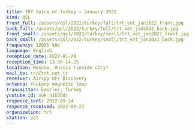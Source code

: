 ```yaml
---
title: TRT Voice of Turkey — January 2022
kind: QSL
front_full: /assets/qsl/2022/turkey/full/trt_vot_jan2022_front.jpg
back_full: /assets/qsl/2022/turkey/full/trt_vot_jan2022_back.jpg
front_small: /assets/qsl/2022/turkey/small/trt_vot_jan2022_front.jpg
back_small: /assets/qsl/2022/turkey/small/trt_vot_jan2022_back.jpg
frequency: 12035 kHz
language: English
reception_date: 2022-01-28
reception_time: 13.30-14.25
location: Moscow, Russia (inside city)
mail_to: tsr@trt.net.tr
receiver: Airspy HF+ Discovery
antenna: YouLoop magnetic loop
transmitter: Emirler, Turkey
youtube_id: suk_nJEDDdc
responce_sent: 2022-09-14
responce_received: 2022-09-21
organization: trt
station: vot
---
```

